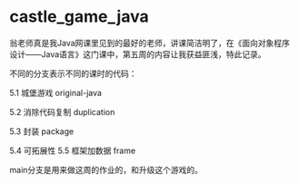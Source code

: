 # castle_game_java
翁老师真是我Java网课里见到的最好的老师，讲课简洁明了，在《面向对象程序设计——Java语言》这门课中，第五周的内容让我获益匪浅，特此记录。

不同的分支表示不同的课时的代码：

5.1 城堡游戏 original-java

5.2 消除代码复制 duplication

5.3 封装 package 

5.4 可拓展性 5.5 框架加数据 frame

main分支是用来做这周的作业的，和升级这个游戏的。
